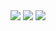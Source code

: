 <img src="https://user-images.githubusercontent.com/19166512/40581892-e7df63c0-6196-11e8-963c-cc400a039518.png">
<img src="https://user-images.githubusercontent.com/19166512/40581989-28202b06-619a-11e8-9215-f8003be062d8.png">
<img src="https://user-images.githubusercontent.com/19166512/40581991-2b3a1c5c-619a-11e8-88fe-4463a0829500.png">
